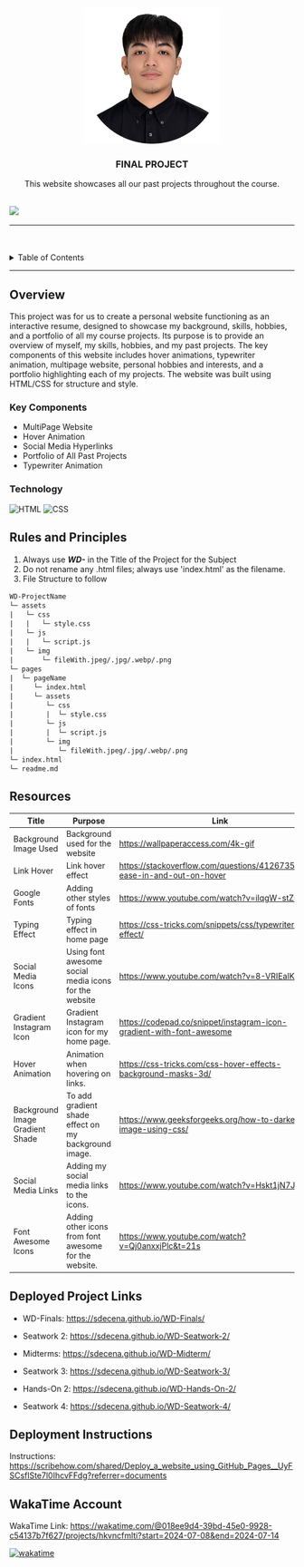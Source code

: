 <a name="readme-top">

<br/>

<br />
<div align="center">
  <a href="https://github.com/sdecena/">
  <!-- TODO: If you want to add logo or banner you can add it here -->
    <img src="./assets/img/pic-page.png" alt="e" width="240" height="240">
  </a>
<!-- TODO: Change Title to the name of the title of your Project -->
  <h3 align="center">FINAL PROJECT</h3>
</div>
<!-- TODO: Make a short description -->
<div align="center">
 This website showcases all our past projects throughout the course.
</div>

<br />

<!-- TODO: Change the zyx-0314 into your github username  -->
<!-- TODO: Change the WD-Template-Project into the same name of your folder -->
![](https://visit-counter.vercel.app/counter.png?page=sdecena/WD-Finals)

---

<br />
<br />

<!-- TODO: If you want to add more layers for your readme -->
<details>
  <summary>Table of Contents</summary>
  <ol>
    <li>
      <a href="#overview">Overview</a>
      <ol>
        <li>
          <a href="#key-components">Key Components</a>
        </li>
        <li>
          <a href="#technology">Technology</a>
        </li>
      </ol>
    </li>
    <li>
      <a href="#rules-and-principles">Rules and Principles</a>
    </li>
    <li>
      <a href="#resources">Resources</a>
    </li>
        <li>
      <a href="#deployed-project-links">Deployed Project Links</a>
    </li>
        <li>
      <a href="#deployment-instructions">Deployment Instructions</a>
    </li>
        <li>
      <a href="#wakatime-account">WakaTime Account</a>
    </li>
  </ol>
</details>

---

## Overview

<!-- TODO: To be changed -->
<!-- The following are just sample -->
<!-- Description of the project in details. -->

<!-- Guiding Question:
- What is the project
- Whats the purpose
- What are key components
- What technology used and how it is used -->

This project was for us to create a personal website functioning as an interactive resume, designed to showcase my background, skills, hobbies, and a portfolio of all my course projects. Its purpose is to provide an overview of myself, my skills, hobbies, and my past projects. The key components of this website includes hover animations, typewriter animation, multipage website, personal hobbies and interests, and a portfolio highlighting each of my projects. The website was built using HTML/CSS for structure and style.


### Key Components
<!-- TODO: List of Key Components -->
<!-- The following are just sample -->
- MultiPage Website
- Hover Animation
- Social Media Hyperlinks
- Portfolio of All Past Projects
- Typewriter Animation


### Technology
<!-- TODO: List of Technology Used -->
![HTML](https://img.shields.io/badge/HTML-E34F26?style=for-the-badge&logo=html5&logoColor=white)
![CSS](https://img.shields.io/badge/CSS-1572B6?style=for-the-badge&logo=css3&logoColor=white)


## Rules and Principles
1. Always use ***WD-*** in the Title of the Project for the Subject
2. Do not rename any .html files; always use 'index.html' as the filename.
3. File Structure to follow

```
WD-ProjectName
└─ assets
|   └─ css
|   |   └─ style.css
|   └─ js
|   |   └─ script.js
|   └─ img
|       └─ fileWith.jpeg/.jpg/.webp/.png
└─ pages
|  └─ pageName
|     └─ index.html
|     └─ assets
|        └─ css
|        |  └─ style.css
|        └─ js
|        |  └─ script.js
|        └─ img
|           └─ fileWith.jpeg/.jpg/.webp/.png
└─ index.html
└─ readme.md
```

## Resources

<!-- TODO: Add References -->
| Title | Purpose | Link |
|-|-|-|
| Background Image Used | Background used for the website | https://wallpaperaccess.com/4k-gif |
| Link Hover | Link hover effect | https://stackoverflow.com/questions/41267357/css-ease-in-and-out-on-hover |
| Google Fonts | Adding other styles of fonts | https://www.youtube.com/watch?v=iIqgW-stZmE |
| Typing Effect | Typing effect in home page | https://css-tricks.com/snippets/css/typewriter-effect/ |
| Social Media Icons | Using font awesome social media icons for the website | https://www.youtube.com/watch?v=8-VRIEaIKqI |
| Gradient Instagram Icon | Gradient Instagram icon for my home page. | https://codepad.co/snippet/instagram-icon-gradient-with-font-awesome |
| Hover Animation | Animation when hovering on links. | https://css-tricks.com/css-hover-effects-background-masks-3d/ |
| Background Image Gradient Shade  | To add gradient shade effect on my background image. | https://www.geeksforgeeks.org/how-to-darken-an-image-using-css/ |
| Social Media Links  | Adding my social media links to the icons. | https://www.youtube.com/watch?v=Hskt1jN7JTc|
| Font Awesome Icons  | Adding other icons from font awesome for the website. | https://www.youtube.com/watch?v=Qj0anxxjPlc&t=21s |

## Deployed Project Links


- WD-Finals: https://sdecena.github.io/WD-Finals/

- Seatwork 2: https://sdecena.github.io/WD-Seatwork-2/

- Midterms: https://sdecena.github.io/WD-Midterm/

- Seatwork 3: https://sdecena.github.io/WD-Seatwork-3/

- Hands-On 2: https://sdecena.github.io/WD-Hands-On-2/

- Seatwork 4: https://sdecena.github.io/WD-Seatwork-4/


## Deployment Instructions

Instructions: https://scribehow.com/shared/Deploy_a_website_using_GitHub_Pages__UyFSCsflSte7l0IhcvFFdg?referrer=documents


## WakaTime Account
WakaTime Link: https://wakatime.com/@018ee9d4-39bd-45e0-9928-c54137b7f627/projects/hkvncfmlti?start=2024-07-08&end=2024-07-14

[![wakatime](https://wakatime.com/badge/user/018ee9d4-39bd-45e0-9928-c54137b7f627/project/413f6164-c884-4bce-89e3-5458330cfa94.svg)](https://wakatime.com/badge/user/018ee9d4-39bd-45e0-9928-c54137b7f627/project/413f6164-c884-4bce-89e3-5458330cfa94)


